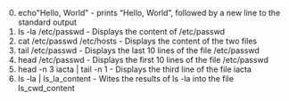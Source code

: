 0. echo"Hello, World" - prints “Hello, World”, followed by a new line to the standard output
2. ls -la /etc/passwd - Displays the content of /etc/passwd
3. cat /etc/passwd /etc/hosts - Displays the content of the two files
4. tail /etc/passwd - Displays the last 10 lines of the file /etc/passwd
5. head /etc/passwd - Displays the first 10 lines of the file /etc/passwd
6. head -n 3 iacta | tail -n 1 - Displays the third line of the file iacta
8. ls -la | ls_la_content - Wites the results of ls -la  into the file ls_cwd_content
